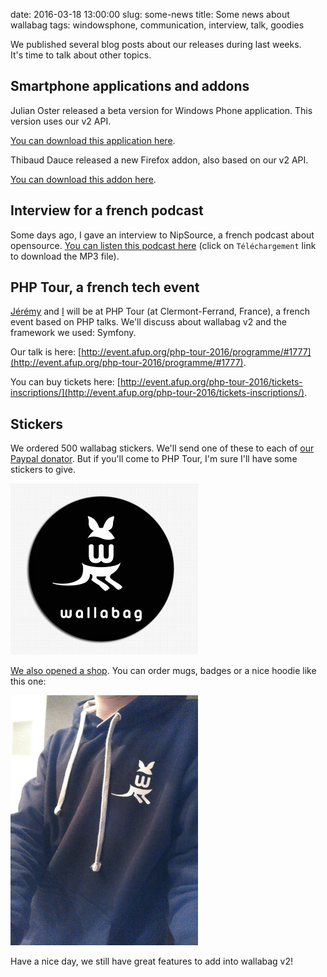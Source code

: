 date: 2016-03-18 13:00:00
slug: some-news
title: Some news about wallabag
tags: windowsphone, communication, interview, talk, goodies

We published several blog posts about our releases during last weeks.  
It's time to talk about other topics.

## Smartphone applications and addons

Julian Oster released a beta version for Windows Phone application. This version uses our v2 API.

[You can download this application here](https://www.microsoft.com/en-us/store/apps/wallabagbeta/9nblggh5x3p6).

Thibaud Dauce released a new Firefox addon, also based on our v2 API.

[You can download this addon here](https://addons.mozilla.org/en-US/firefox/addon/wallabag-v2/).

## Interview for a french podcast

Some days ago, I gave an interview to NipSource, a french podcast about opensource. [You can listen this podcast here](http://nipcast.com/nipsource-24-lextrudeur-de-chocolat/) (click on `Téléchargement` link to download the MP3 file).

## PHP Tour, a french tech event

[Jérémy](https://twitter.com/j0k) and [I](https://twitter.com/nicosomb) will be at PHP Tour (at Clermont-Ferrand, France), a french event based on PHP talks. We'll discuss about wallabag v2 and the framework we used: Symfony.

Our talk is here: [http://event.afup.org/php-tour-2016/programme/#1777](http://event.afup.org/php-tour-2016/programme/#1777).

You can buy tickets here: [http://event.afup.org/php-tour-2016/tickets-inscriptions/](http://event.afup.org/php-tour-2016/tickets-inscriptions/).

## Stickers

We ordered 500 wallabag stickers. We'll send one of these to each of [our Paypal donator](https://www.paypal.com/cgi-bin/webscr?cmd=_s-xclick&hosted_button_id=9UBA65LG3FX9Y&lc=gb). But if you'll come to PHP Tour, I'm sure I'll have some stickers to give.

![wallabag stickers](/images/stickers.jpg)

[We also opened a shop](http://wallabag.spreadshirt.fr/en). You can order mugs, badges or a nice hoodie like this one:

![wallabag hoodie](/images/hoodie.jpg)

Have a nice day, we still have great features to add into wallabag v2!
